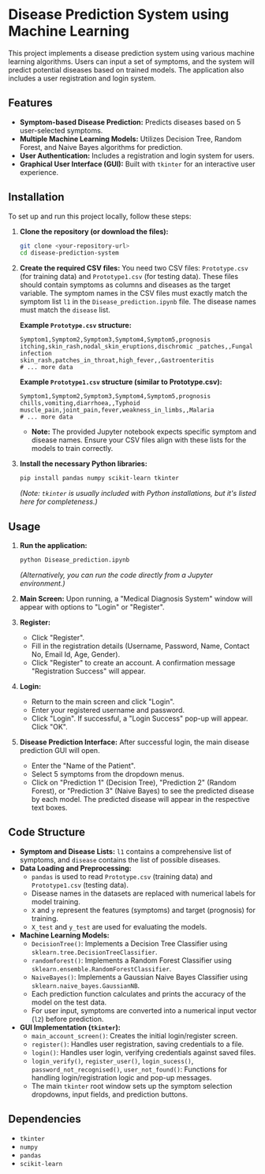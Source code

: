 # Disease Prediction System using Machine Learning

This project implements a disease prediction system using various machine learning algorithms. Users can input a set of symptoms, and the system will predict potential diseases based on trained models. The application also includes a user registration and login system.

## Features

* **Symptom-based Disease Prediction:** Predicts diseases based on 5 user-selected symptoms.
* **Multiple Machine Learning Models:** Utilizes Decision Tree, Random Forest, and Naive Bayes algorithms for prediction.
* **User Authentication:** Includes a registration and login system for users.
* **Graphical User Interface (GUI):** Built with `tkinter` for an interactive user experience.

## Installation

To set up and run this project locally, follow these steps:

1.  **Clone the repository (or download the files):**
    ```bash
    git clone <your-repository-url>
    cd disease-prediction-system
    ```

2.  **Create the required CSV files:**
    You need two CSV files: `Prototype.csv` (for training data) and `Prototype1.csv` (for testing data). These files should contain symptoms as columns and diseases as the target variable. The symptom names in the CSV files must exactly match the symptom list `l1` in the `Disease_prediction.ipynb` file. The disease names must match the `disease` list.

    **Example `Prototype.csv` structure:**

    ```csv
    Symptom1,Symptom2,Symptom3,Symptom4,Symptom5,prognosis
    itching,skin_rash,nodal_skin_eruptions,dischromic _patches,,Fungal infection
    skin_rash,patches_in_throat,high_fever,,Gastroenteritis
    # ... more data
    ```

    **Example `Prototype1.csv` structure (similar to Prototype.csv):**

    ```csv
    Symptom1,Symptom2,Symptom3,Symptom4,Symptom5,prognosis
    chills,vomiting,diarrhoea,,Typhoid
    muscle_pain,joint_pain,fever,weakness_in_limbs,,Malaria
    # ... more data
    ```
    * **Note:** The provided Jupyter notebook expects specific symptom and disease names. Ensure your CSV files align with these lists for the models to train correctly.

3.  **Install the necessary Python libraries:**
    ```bash
    pip install pandas numpy scikit-learn tkinter
    ```
    *(Note: `tkinter` is usually included with Python installations, but it's listed here for completeness.)*

## Usage

1.  **Run the application:**
    ```bash
    python Disease_prediction.ipynb
    ```
    *(Alternatively, you can run the code directly from a Jupyter environment.)*

2.  **Main Screen:**
    Upon running, a "Medical Diagnosis System" window will appear with options to "Login" or "Register".

3.  **Register:**
    * Click "Register".
    * Fill in the registration details (Username, Password, Name, Contact No, Email Id, Age, Gender).
    * Click "Register" to create an account. A confirmation message "Registration Success" will appear.

4.  **Login:**
    * Return to the main screen and click "Login".
    * Enter your registered username and password.
    * Click "Login". If successful, a "Login Success" pop-up will appear. Click "OK".

5.  **Disease Prediction Interface:**
    After successful login, the main disease prediction GUI will open.
    * Enter the "Name of the Patient".
    * Select 5 symptoms from the dropdown menus.
    * Click on "Prediction 1" (Decision Tree), "Prediction 2" (Random Forest), or "Prediction 3" (Naive Bayes) to see the predicted disease by each model. The predicted disease will appear in the respective text boxes.

## Code Structure

* **Symptom and Disease Lists:** `l1` contains a comprehensive list of symptoms, and `disease` contains the list of possible diseases.
* **Data Loading and Preprocessing:**
    * `pandas` is used to read `Prototype.csv` (training data) and `Prototype1.csv` (testing data).
    * Disease names in the datasets are replaced with numerical labels for model training.
    * `X` and `y` represent the features (symptoms) and target (prognosis) for training.
    * `X_test` and `y_test` are used for evaluating the models.
* **Machine Learning Models:**
    * `DecisionTree()`: Implements a Decision Tree Classifier using `sklearn.tree.DecisionTreeClassifier`.
    * `randomforest()`: Implements a Random Forest Classifier using `sklearn.ensemble.RandomForestClassifier`.
    * `NaiveBayes()`: Implements a Gaussian Naive Bayes Classifier using `sklearn.naive_bayes.GaussianNB`.
    * Each prediction function calculates and prints the accuracy of the model on the test data.
    * For user input, symptoms are converted into a numerical input vector (`l2`) before prediction.
* **GUI Implementation (`tkinter`):**
    * `main_account_screen()`: Creates the initial login/register screen.
    * `register()`: Handles user registration, saving credentials to a file.
    * `login()`: Handles user login, verifying credentials against saved files.
    * `login_verify()`, `register_user()`, `login_sucess()`, `password_not_recognised()`, `user_not_found()`: Functions for handling login/registration logic and pop-up messages.
    * The main `tkinter` root window sets up the symptom selection dropdowns, input fields, and prediction buttons.

## Dependencies

* `tkinter`
* `numpy`
* `pandas`
* `scikit-learn`


